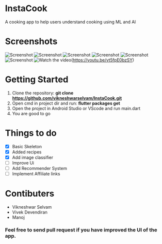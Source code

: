 # InstaCook
A cooking app to help users understand cooking using ML and AI
# Screenshots
![Screenshot](/login_page.jpg)
![Screenshot](/Screenshot-1.jpg)
![Screenshot](/food_detector.jpg)
![Screenshot](/chatbot.jpg)
![Screenshot](/Screenshot-3.jpg)
![Screenshot](/Screenshot-2.jpg)
![Watch the video](/login_page.jpg)(https://youtu.be/vt5fpE0bzSY)

# Getting Started
1. Clone the repository: **git clone https://github.com/vikneshwarselvam/InstaCook.git**
2. Open cmd in project dir and run: **flutter packages get**
3. Open the project in Android Studio or VScode and run main.dart
4. You are good to go

# Things to do
- [x] Basic Skeleton
- [x] Added recipes
- [x] Add image classifier
- [ ] Improve Ui
- [ ] Add Recommender System
- [ ] Implement Affiliate links

# Contibuters
- Vikneshwar Selvam
- Vivek Devendiran
- Manoj 

### Feel free to send pull request if you have improved the UI of the app.
